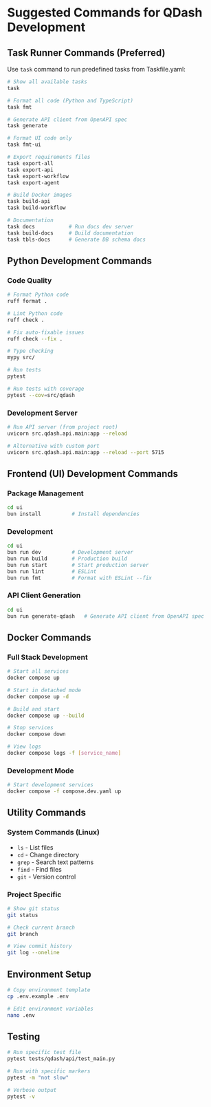 # Suggested Commands for QDash Development

## Task Runner Commands (Preferred)
Use `task` command to run predefined tasks from Taskfile.yaml:

```bash
# Show all available tasks
task

# Format all code (Python and TypeScript)
task fmt

# Generate API client from OpenAPI spec
task generate

# Format UI code only
task fmt-ui

# Export requirements files
task export-all
task export-api
task export-workflow
task export-agent

# Build Docker images
task build-api
task build-workflow

# Documentation
task docs           # Run docs dev server
task build-docs     # Build documentation
task tbls-docs      # Generate DB schema docs
```

## Python Development Commands

### Code Quality
```bash
# Format Python code
ruff format .

# Lint Python code  
ruff check .

# Fix auto-fixable issues
ruff check --fix .

# Type checking
mypy src/

# Run tests
pytest

# Run tests with coverage
pytest --cov=src/qdash
```

### Development Server
```bash
# Run API server (from project root)
uvicorn src.qdash.api.main:app --reload

# Alternative with custom port
uvicorn src.qdash.api.main:app --reload --port 5715
```

## Frontend (UI) Development Commands

### Package Management
```bash
cd ui
bun install          # Install dependencies
```

### Development
```bash
cd ui
bun run dev          # Development server
bun run build        # Production build
bun run start        # Start production server
bun run lint         # ESLint
bun run fmt          # Format with ESLint --fix
```

### API Client Generation
```bash
cd ui
bun run generate-qdash   # Generate API client from OpenAPI spec
```

## Docker Commands

### Full Stack Development
```bash
# Start all services
docker compose up

# Start in detached mode
docker compose up -d

# Build and start
docker compose up --build

# Stop services
docker compose down

# View logs
docker compose logs -f [service_name]
```

### Development Mode
```bash
# Start development services
docker compose -f compose.dev.yaml up
```

## Utility Commands

### System Commands (Linux)
- `ls` - List files
- `cd` - Change directory  
- `grep` - Search text patterns
- `find` - Find files
- `git` - Version control

### Project Specific
```bash
# Show git status
git status

# Check current branch
git branch

# View commit history
git log --oneline
```

## Environment Setup
```bash
# Copy environment template
cp .env.example .env

# Edit environment variables
nano .env
```

## Testing
```bash
# Run specific test file
pytest tests/qdash/api/test_main.py

# Run with specific markers
pytest -m "not slow"

# Verbose output
pytest -v
```